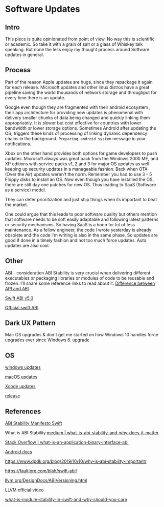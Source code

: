 # Software Updates

## Intro

This piece is quite opinionated from point of view. No way this is scientific or academic. So take it with a grain of salt or a glass of Whiskey talk speaking.
But none the less enjoy my thought process around Software updates in general.

## Process

Part of the reason Apple updates are huge, since they repackage it again for each release. Microsoft updates and other linux distros have a great pipeline saving the world thousands of network storage and throughput for every time there is an update. 

Google even though they are fragmented with their android ecosystem , their app architecture for providing new updates is phenomenal with delivery smaller chunks of data being changed and quickly linking them appropriately. It is slower but cost effective for countries with lower bandwidth or lower storage options. Sometimes Android after updating the OS, triggers these kinds of processing of linking dynamic dependency chains in the background. `Preparing android system` message in your notifications. 

Xbox on the other hand provides both options for game developers to push updates. Microsoft always was great back from the Windows 2000 ME, and XP editions with service packs v1, 2 and 3 for major OS updates as well keeping up security updates in a manageable fashion. Back when OTA (Over the Air) updates weren't the norm. Remember you had to use 3 - 5 Floppy disks to install an OS. Now even though you have installed the OS, there are still day one patches for new OS. Thus leading to SaaS (Software as a service) model. 

They can defer prioritization and just ship things when its important to beat the market.

One could argue that this leads to poor software quality but others mention that software needs to be soft easily adaptable and following latest patterns or security mechanisms. So having SaaS is a boon for lot of less maintenance. 
As a fellow engineer, the code I wrote yesterday is already obsolete and the code I'm writing is also in the same phase. So updates are good if done in a timely fashion and not too much force updates. Auto updates are also cool.


## Other

ABI - consideration
ABI Stability is very crucial when delivering different executables or packaging libraries or modules of code to be reusable and frozen.
I'll share some reference links to read about it.
[Difference between API and ABI](https://stackoverflow.com/questions/3784389/difference-between-api-and-abi/59270667#59270667)

[Swift ABI v5.0](https://stackoverflow.com/questions/58654714/module-compiled-with-swift-5-1-cannot-be-imported-by-the-swift-5-1-2-compiler/63305234#63305234)

[Official swift ABI](https://www.swift.org/blog/abi-stability-and-more/)

## Dark UX Pattern

Mac OS upgrades & don't get me started on how Windows 10 handles force upgrades ever since Windows 8.
[upgrade](/ios/config/upgrade.md)

## OS

[windows updates](/os/windows/disable_updates.md)

[macOS updates](/ios/macOS/updates.md)

[Xcode updates](/ios/xcode/updates.md)

[release](/process/release.md)

## References

[ABI Stability Manifesto Swift](https://github.com/apple/swift/blob/main/docs/ABIStabilityManifesto.md)

What is ABI Stability
[medium | what-is-abi-stability-and-why-does-it-matter](https://medium.com/@deekshithbellare/what-is-abi-stability-and-why-does-it-matter-48c918554be1)

[Stack Overflow | what-is-an-application-binary-interface-abi](https://stackoverflow.com/questions/2171177/what-is-an-application-binary-interface-abi)

[Android docs](https://source.android.com/docs/core/architecture/vndk/abi-stability)

https://www.dpdk.org/blog/2019/10/10/why-is-abi-stability-important/

https://faultlore.com/blah/swift-abi/

[llvm.org/DesignDocs/ABIVersioning.html](https://libcxx.llvm.org/DesignDocs/ABIVersioning.html)

[LLVM official video](https://www.youtube.com/watch?v=MgPBetJWkmc)

[what-is-module-stability-in-swift-and-why-should-you-care](https://www.donnywals.com/what-is-module-stability-in-swift-and-why-should-you-care/)
